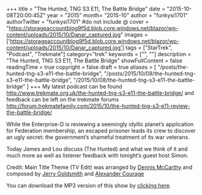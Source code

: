 +++
title = "The Hunted, TNG S3 E11, The Battle Bridge"
date = "2015-10-08T20:00:45Z"
year = "2015"
month= "2015-10"
author = "funkysi1701"
authorTwitter = "funkysi1701" #do not include @
cover = "https://storageaccountblog9f5d.blob.core.windows.net/blazor/wp-content/uploads/2015/10/Danar_captured.jpg"
images = ['https://storageaccountblog9f5d.blob.core.windows.net/blazor/wp-content/uploads/2015/10/Danar_captured.jpg']
tags = ["StarTrek", "Podcast", "Trekmate"]
category="trek"
keywords = ["", ""]
description =  "The Hunted, TNG S3 E11, The Battle Bridge"
showFullContent = false
readingTime = true
copyright = false
draft = true
aliases = [
    "/posts/the-hunted-tng-s3-e11-the-battle-bridge",
    "/posts/2015/10/08/the-hunted-tng-s3-e11-the-battle-bridge",
    "/2015/10/08/the-hunted-tng-s3-e11-the-battle-bridge"
]
+++
My latest podcast can be found http://www.trekmate.org.uk/the-hunted-tng-s3-e11-the-battle-bridge/ and feedback can be left on the trekmate forums http://forum.trekmatefamily.com/2015/10/the-hunted-tng-s3-e11-review-the-battle-bridge/

While the Enterprise-D is reviewing a seemingly idyllic planet’s application for Federation membership, an escaped prisoner leads its crew to discover an ugly secret: the government’s shameful treatment of its war veterans.

Today James and Lou discuss (The Hunted) and what we think of it and much more as well as listener feedback with tonight’s guest host Simon.

Credit: Main Title Theme (TV Edit) was arranged by [Dennis McCarthy](http://en.memory-alpha.org/wiki/Dennis_McCarthy) and composed by [Jerry Goldsmith](http://en.memory-alpha.org/wiki/Jerry_Goldsmith) and [Alexander Courage](http://en.memory-alpha.org/wiki/Alexander_Courage/)

You can download the MP3 version of this show by [clicking here](http://media.blubrry.com/trekmate/p/media.blubrry.com/previouslyalpha/p/media.blubrry.com/trekmatesupplemental/p/media.blubrry.com/loutrekshow/p/media.techpodcasts.com/loutrekshow/p/www.trekmate.org.uk/battlebridge/tbb-s3e11-the_hunted.mp3).